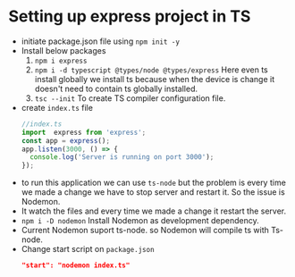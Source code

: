 # Setting up express project in TS
- initiate package.json file using `npm init -y`
- Install below packages
  1. `npm i express`
  2. `npm i -d typescript @types/node @types/express` Here even ts install globally we install ts because when the device is change it doesn't need to contain ts globally installed.
  3.  `tsc --init` To create TS compiler configuration file.
- create `index.ts` file
  ``` ts 
  //index.ts
  import  express from 'express';
  const app = express();
  app.listen(3000, () => {
    console.log('Server is running on port 3000');
  });
  ```
-  to run this application we can use `ts-node` but the problem is every time we made a change we have to stop server and restart it. So the issue is Nodemon.
- It watch the files and every time we made a change it restart the server.
- `npm i -D nodemon` Install Nodemon as development dependency.
- Current Nodemon suport ts-node. so Nodemon will compile ts with Ts-node.
- Change start script on `package.json`
  ``` json
  "start": "nodemon index.ts"
  ```